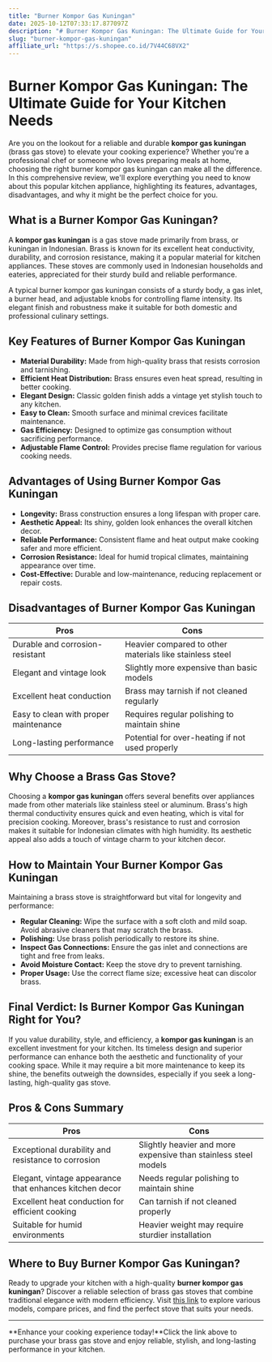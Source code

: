 ```yaml
---
title: "Burner Kompor Gas Kuningan"
date: 2025-10-12T07:33:17.877097Z
description: "# Burner Kompor Gas Kuningan: The Ultimate Guide for Your Kitchen Needs..."
slug: "burner-kompor-gas-kuningan"
affiliate_url: "https://s.shopee.co.id/7V44C68VX2"
---
```

# Burner Kompor Gas Kuningan: The Ultimate Guide for Your Kitchen Needs

Are you on the lookout for a reliable and durable **kompor gas kuningan** (brass gas stove) to elevate your cooking experience? Whether you're a professional chef or someone who loves preparing meals at home, choosing the right burner kompor gas kuningan can make all the difference. In this comprehensive review, we'll explore everything you need to know about this popular kitchen appliance, highlighting its features, advantages, disadvantages, and why it might be the perfect choice for you.

## What is a Burner Kompor Gas Kuningan?

A **kompor gas kuningan** is a gas stove made primarily from brass, or kuningan in Indonesian. Brass is known for its excellent heat conductivity, durability, and corrosion resistance, making it a popular material for kitchen appliances. These stoves are commonly used in Indonesian households and eateries, appreciated for their sturdy build and reliable performance.

A typical burner kompor gas kuningan consists of a sturdy body, a gas inlet, a burner head, and adjustable knobs for controlling flame intensity. Its elegant finish and robustness make it suitable for both domestic and professional culinary settings.

## Key Features of Burner Kompor Gas Kuningan

- **Material Durability:** Made from high-quality brass that resists corrosion and tarnishing.
- **Efficient Heat Distribution:** Brass ensures even heat spread, resulting in better cooking.
- **Elegant Design:** Classic golden finish adds a vintage yet stylish touch to any kitchen.
- **Easy to Clean:** Smooth surface and minimal crevices facilitate maintenance.
- **Gas Efficiency:** Designed to optimize gas consumption without sacrificing performance.
- **Adjustable Flame Control:** Provides precise flame regulation for various cooking needs.

## Advantages of Using Burner Kompor Gas Kuningan

- **Longevity:** Brass construction ensures a long lifespan with proper care.
- **Aesthetic Appeal:** Its shiny, golden look enhances the overall kitchen decor.
- **Reliable Performance:** Consistent flame and heat output make cooking safer and more efficient.
- **Corrosion Resistance:** Ideal for humid tropical climates, maintaining appearance over time.
- **Cost-Effective:** Durable and low-maintenance, reducing replacement or repair costs.

## Disadvantages of Burner Kompor Gas Kuningan

| Pros | Cons |
| --- | --- |
| Durable and corrosion-resistant | Heavier compared to other materials like stainless steel |
| Elegant and vintage look | Slightly more expensive than basic models |
| Excellent heat conduction | Brass may tarnish if not cleaned regularly |
| Easy to clean with proper maintenance | Requires regular polishing to maintain shine |
| Long-lasting performance | Potential for over-heating if not used properly |

## Why Choose a Brass Gas Stove?

Choosing a **kompor gas kuningan** offers several benefits over appliances made from other materials like stainless steel or aluminum. Brass's high thermal conductivity ensures quick and even heating, which is vital for precision cooking. Moreover, brass's resistance to rust and corrosion makes it suitable for Indonesian climates with high humidity. Its aesthetic appeal also adds a touch of vintage charm to your kitchen decor.

## How to Maintain Your Burner Kompor Gas Kuningan

Maintaining a brass stove is straightforward but vital for longevity and performance:

- **Regular Cleaning:** Wipe the surface with a soft cloth and mild soap. Avoid abrasive cleaners that may scratch the brass.
- **Polishing:** Use brass polish periodically to restore its shine.
- **Inspect Gas Connections:** Ensure the gas inlet and connections are tight and free from leaks.
- **Avoid Moisture Contact:** Keep the stove dry to prevent tarnishing.
- **Proper Usage:** Use the correct flame size; excessive heat can discolor brass.

## Final Verdict: Is Burner Kompor Gas Kuningan Right for You?

If you value durability, style, and efficiency, a **kompor gas kuningan** is an excellent investment for your kitchen. Its timeless design and superior performance can enhance both the aesthetic and functionality of your cooking space. While it may require a bit more maintenance to keep its shine, the benefits outweigh the downsides, especially if you seek a long-lasting, high-quality gas stove.

## Pros & Cons Summary

| Pros | Cons |
| --- | --- |
| Exceptional durability and resistance to corrosion | Slightly heavier and more expensive than stainless steel models |
| Elegant, vintage appearance that enhances kitchen decor | Needs regular polishing to maintain shine |
| Excellent heat conduction for efficient cooking | Can tarnish if not cleaned properly |
| Suitable for humid environments | Heavier weight may require sturdier installation |

## Where to Buy Burner Kompor Gas Kuningan?

Ready to upgrade your kitchen with a high-quality **burner kompor gas kuningan**? Discover a reliable selection of brass gas stoves that combine traditional elegance with modern efficiency. Visit [this link](https://s.shopee.co.id/7V44C68VX2) to explore various models, compare prices, and find the perfect stove that suits your needs.

---

**Enhance your cooking experience today!**Click the link above to purchase your brass gas stove and enjoy reliable, stylish, and long-lasting performance in your kitchen.